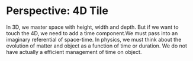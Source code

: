 # Perspective: 4D Tile

In 3D, we master space with height, width and depth. But if we want to touch the 4D, we need to add a time component.We must pass into an imaginary referential of space-time. In physics, we must think about the evolution of matter and object as a function of time or duration. We do not have actually a efficient management of time on object.
